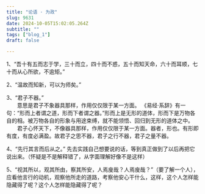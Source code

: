 ```yaml
--- 
title: "论语 · 为政" 
slug: 9631
date: 2024-10-05T15:02:05.264Z 
subtitle: "" 
tags: ["blog_1"] 
draft: false

--- 
```



1、“吾十有五而志于学，三十而立，四十而不惑，五十而知天命，六十而耳顺，七十而从心所欲，不逾矩。”

2、“温故而知新，可以为师矣。”

3、“君子不器。”    
　　意思是君子不象器具那样，作用仅仅限于某一方面。
《易经·系辞》有一句：“形而上者谓之道，形而下者谓之器。”形而上是无形的道体，形而下是万物各自的相。被万物各自的形象与用途束缚，就不能领悟、回归到无形的道体之中。  
　　君子心怀天下，不像器具那样，作用仅仅限于某一方面。器者，形也。有形即有度，有度必满盈。故君子之思不器，君子之行不器，君子之量不器。  

4、“先行其言而后从之。” 先去实践自己想要说的话，等到真正做到了以后再把它说出来。（怀疑是不是解释错了，从字面理解好像不是这样）

5、“视其所以，观其所由，察其所安，人焉廋哉？人焉廋哉？”（要了解一个人），应看他言行的动机，观察他所走的道路，考察他安心干什么，这样，这个人怎样能隐藏得了呢？这个人怎样能隐藏得了呢？

